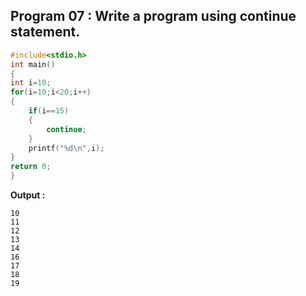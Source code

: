 ## Program 07 : Write a program using continue statement.
```C
#include<stdio.h>
int main()
{
int i=10;
for(i=10;i<20;i++)
{
	if(i==15)
	{
		continue;
	}
	printf("%d\n",i);
}
return 0;
}
```
**Output :**
```
10
11
12
13
14
16
17
18
19

```
